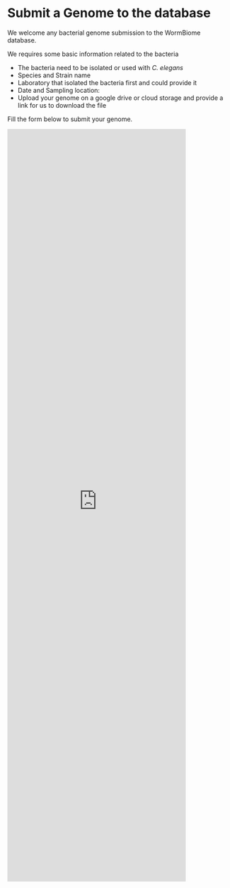 # Submit a Genome to the database

We welcome any bacterial genome submission to the WormBiome database.

We requires some basic information related to the bacteria

- The bacteria need to be isolated or used with *C. elegans*
- Species and Strain name
- Laboratory that isolated the bacteria first and could provide it
- Date and Sampling location:
- Upload your genome on a google drive or cloud storage and provide a link for us to download the file

Fill the form below to submit your genome.

<iframe 
    src="https://docs.google.com/forms/d/e/1FAIpQLSe-9Gwg0pfCk-g4zh1lRv5vTsDGqNqbbILrDi3WaSYlh96nMw/viewform?embedded=true" 
    style="width: 80%; height: 1699px; border: 0; margin: 0; padding: 0;" 
    frameborder="0">
    Loading…
</iframe>